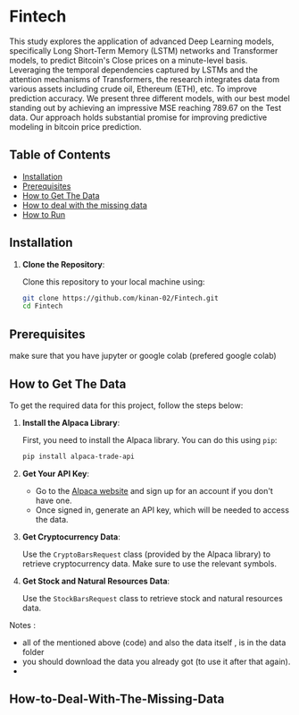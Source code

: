 # Fintech

This study explores the application of advanced Deep Learning models, specifically Long Short-Term Memory (LSTM) networks and Transformer models, to predict Bitcoin's Close prices on a minute-level basis. Leveraging the temporal dependencies captured by LSTMs and the attention mechanisms of Transformers, the research integrates data from various assets including crude oil, Ethereum (ETH), etc. To improve prediction accuracy. We present three different models, with our best model standing out by achieving an impressive MSE reaching 789.67 on the Test data. Our approach holds substantial promise for improving predictive modeling in bitcoin price prediction.

## Table of Contents

- [Installation](#installation)
- [Prerequisites](#Prerequisites)
- [How to Get The Data](#How-to-Get-The-Data)
- [How to deal with the missing data](#How-to-Deal-With-The-Missing-Data)
- [How to Run](#how-to-run)

## Installation

1. **Clone the Repository**:

   Clone this repository to your local machine using:

   ```sh
   git clone https://github.com/kinan-02/Fintech.git
   cd Fintech
   
## Prerequisites

make sure that you have jupyter or google colab (prefered google colab) 

## How to Get The Data
To get the required data for this project, follow the steps below:

1. **Install the Alpaca Library**:

   First, you need to install the Alpaca library. You can do this using `pip`:

   ```sh
   pip install alpaca-trade-api
   ```

2. **Get Your API Key**:

   - Go to the [Alpaca website](https://alpaca.markets/) and sign up for an account if you don't have one.
   - Once signed in, generate an API key, which will be needed to access the data.

3. **Get Cryptocurrency Data**:

   Use the `CryptoBarsRequest` class (provided by the Alpaca library) to retrieve cryptocurrency data. Make sure to use the relevant symbols. 

4. **Get Stock and Natural Resources Data**:

   Use the `StockBarsRequest` class to retrieve stock and natural resources data.

Notes : 
- all of the mentioned above (code) and also the data itself , is in the data folder
- you should download the data you already got (to use it after that again).
- 
## How-to-Deal-With-The-Missing-Data
